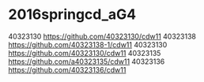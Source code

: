 # 2016springcd_aG4

40323130             https://github.com/40323130/cdw11
40323138             https://github.com/40323138-1/cdw11
40323130            https://github.com/40323130/cdw11
40323135            https://github.com/a40323135/cdw11
40323136            https://github.com/40323136/cdw11 


